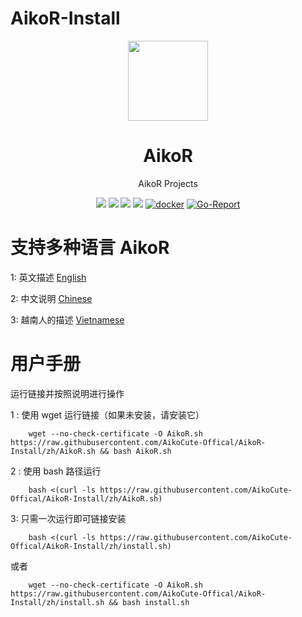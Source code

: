 # AikoR-Install
<p align="center"><img src="https://avatars.githubusercontent.com/u/91626055?v=4" width="128" /></p>

<div align="center">

# AikoR
AikoR Projects

[![](https://img.shields.io/badge/Telegram-group-green?style=flat-square)](https://t.me/AikoXrayR)
[![](https://img.shields.io/badge/Telegram-channel-blue?style=flat-square)](https://t.me/AikoCute_Support)
[![](https://img.shields.io/github/downloads/AikoCute-Offical/AikoR/total.svg?style=flat-square)](https://github.com/AikoCute-Offical/AikoR/releases)
[![](https://img.shields.io/github/v/release/AikoCute-Offical/AikoR?style=flat-square)](https://github.com/AikoCute-Offical/AikoR/releases)
[![docker](https://img.shields.io/docker/v/aikocute/aikor?label=Docker%20image&sort=semver)](https://hub.docker.com/r/aikocute/aikor)
[![Go-Report](https://goreportcard.com/badge/github.com/AikoCute-Offical/AikoR?style=flat-square)](https://goreportcard.com/report/github.com/AikoCute-Offical/AikoR)
</div>

# 支持多种语言 AikoR
1: 英文描述 [English](https://github.com/AikoCute-Offical/AikoR-Install/tree/en) 

2: 中文说明 [Chinese](https://github.com/AikoCute-Offical/AikoR-Install/tree/zh)

3: 越南人的描述 [Vietnamese](https://github.com/AikoCute-Offical/AikoR-Install/tree/vi)

# 用户手册
运行链接并按照说明进行操作

1 : 使用 wget 运行链接（如果未安装，请安装它）
```
    wget --no-check-certificate -O AikoR.sh https://raw.githubusercontent.com/AikoCute-Offical/AikoR-Install/zh/AikoR.sh && bash AikoR.sh
```


2 : 使用 bash 路径运行
```
    bash <(curl -ls https://raw.githubusercontent.com/AikoCute-Offical/AikoR-Install/zh/AikoR.sh)
```

3: 只需一次运行即可链接安装
```
    bash <(curl -ls https://raw.githubusercontent.com/AikoCute-Offical/AikoR-Install/zh/install.sh)
```
或者
```
    wget --no-check-certificate -O AikoR.sh https://raw.githubusercontent.com/AikoCute-Offical/AikoR-Install/zh/install.sh && bash install.sh
```